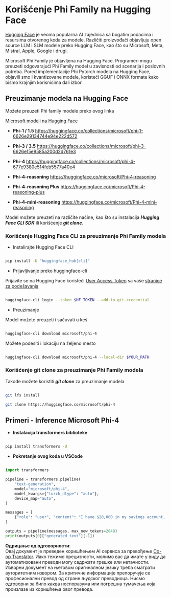 <!--
CO_OP_TRANSLATOR_METADATA:
{
  "original_hash": "624fe133fba62773979d45f54519f7bb",
  "translation_date": "2025-05-09T08:43:43+00:00",
  "source_file": "md/01.Introduction/02/01.HF.md",
  "language_code": "sr"
}
-->
# **Korišćenje Phi Family na Hugging Face**

[Hugging Face](https://huggingface.co/) je veoma popularna AI zajednica sa bogatim podacima i resursima otvorenog koda za modele. Različiti proizvođači objavljuju open source LLM i SLM modele preko Hugging Face, kao što su Microsoft, Meta, Mistral, Apple, Google i drugi.

Microsoft Phi Family je objavljena na Hugging Face. Programeri mogu preuzeti odgovarajući Phi Family model u zavisnosti od scenarija i poslovnih potreba. Pored implementacije Phi Pytorch modela na Hugging Face, objavili smo i kvantizovane modele, koristeći GGUF i ONNX formate kako bismo krajnjim korisnicima dali izbor.

## **Preuzimanje modela na Hugging Face**

Možete preuzeti Phi family modele preko ovog linka

[Microsoft modeli na Hugging Face](https://huggingface.co/microsoft)

-  **Phi-1 / 1.5** https://huggingface.co/collections/microsoft/phi-1-6626e29134744e94e222d572

-  **Phi-3 / 3.5** https://huggingface.co/collections/microsoft/phi-3-6626e15e9585a200d2d761e3

-  **Phi-4** https://huggingface.co/collections/microsoft/phi-4-677e9380e514feb5577a40e4

- **Phi-4-reasoning** https://huggingface.co/microsoft/Phi-4-reasoning

- **Phi-4-reasoning Plus** https://huggingface.co/microsoft/Phi-4-reasoning-plus 

- **Phi-4-mini-reasoning** https://huggingface.co/microsoft/Phi-4-mini-reasoning

Model možete preuzeti na različite načine, kao što su instalacija ***Hugging Face CLI SDK*** ili korišćenje ***git clone***.

### **Korišćenje Hugging Face CLI za preuzimanje Phi Family modela**

- Instalirajte Hugging Face CLI

```bash

pip install -U "huggingface_hub[cli]"

```

- Prijavljivanje preko huggingface-cli

Prijavite se na Hugging Face koristeći [User Access Token](https://huggingface.co/docs/hub/security-tokens) sa vaše [stranice za podešavanja](https://huggingface.co/settings/tokens)

```bash

huggingface-cli login --token $HF_TOKEN --add-to-git-credential

```

- Preuzimanje

Model možete preuzeti i sačuvati u keš

```bash

huggingface-cli download microsoft/phi-4

```

Možete podesiti i lokaciju na željeno mesto

```bash

huggingface-cli download microsoft/phi-4 --local-dir $YOUR_PATH

```

### **Korišćenje git clone za preuzimanje Phi Family modela**

Takođe možete koristiti ***git clone*** za preuzimanje modela

```bash

git lfs install

git clone https://huggingface.co/microsoft/phi-4

```

## **Primeri - Inference Microsoft Phi-4**

- **Instalacija transformers biblioteke**

```bash

pip install transformers -U

```

- **Pokretanje ovog koda u VSCode**

```python

import transformers

pipeline = transformers.pipeline(
    "text-generation",
    model="microsoft/phi-4",
    model_kwargs={"torch_dtype": "auto"},
    device_map="auto",
)

messages = [
    {"role": "user", "content": "I have $20,000 in my savings account, where I receive a 4% profit per year and payments twice a year. Can you please tell me how long it will take for me to become a millionaire? Also, can you please explain the math step by step as if you were explaining it to an uneducated person?"},
]

outputs = pipeline(messages, max_new_tokens=2048)
print(outputs[0]["generated_text"][-1])

```

**Одрицање од одговорности**:  
Овај документ је преведен коришћењем AI сервиса за превођење [Co-op Translator](https://github.com/Azure/co-op-translator). Иако тежимо прецизности, молимо вас да имате у виду да аутоматизовани преводи могу садржати грешке или нетачности. Изворни документ на његовом оригиналном језику треба сматрати ауторитетним извором. За критичне информације препоручује се професионални превод од стране људског преводиоца. Нисмо одговорни за било каква неспоразума или погрешна тумачења која произлазе из коришћења овог превода.